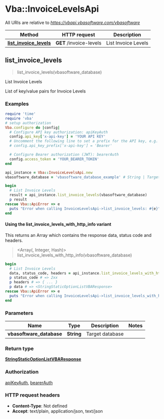 # Vba::InvoiceLevelsApi

All URIs are relative to *https://vbapi.vbasoftware.com/vbasoftware*

| Method | HTTP request | Description |
| ------ | ------------ | ----------- |
| [**list_invoice_levels**](InvoiceLevelsApi.md#list_invoice_levels) | **GET** /invoice-levels | List Invoice Levels |


## list_invoice_levels

> <StringStaticOptionListVBAResponse> list_invoice_levels(vbasoftware_database)

List Invoice Levels

List of key/value pairs for Invoice Levels

### Examples

```ruby
require 'time'
require 'vba'
# setup authorization
Vba.configure do |config|
  # Configure API key authorization: apiKeyAuth
  config.api_key['x-api-key'] = 'YOUR API KEY'
  # Uncomment the following line to set a prefix for the API key, e.g. 'Bearer' (defaults to nil)
  # config.api_key_prefix['x-api-key'] = 'Bearer'

  # Configure Bearer authorization (JWT): bearerAuth
  config.access_token = 'YOUR_BEARER_TOKEN'
end

api_instance = Vba::InvoiceLevelsApi.new
vbasoftware_database = 'vbasoftware_database_example' # String | Target database

begin
  # List Invoice Levels
  result = api_instance.list_invoice_levels(vbasoftware_database)
  p result
rescue Vba::ApiError => e
  puts "Error when calling InvoiceLevelsApi->list_invoice_levels: #{e}"
end
```

#### Using the list_invoice_levels_with_http_info variant

This returns an Array which contains the response data, status code and headers.

> <Array(<StringStaticOptionListVBAResponse>, Integer, Hash)> list_invoice_levels_with_http_info(vbasoftware_database)

```ruby
begin
  # List Invoice Levels
  data, status_code, headers = api_instance.list_invoice_levels_with_http_info(vbasoftware_database)
  p status_code # => 2xx
  p headers # => { ... }
  p data # => <StringStaticOptionListVBAResponse>
rescue Vba::ApiError => e
  puts "Error when calling InvoiceLevelsApi->list_invoice_levels_with_http_info: #{e}"
end
```

### Parameters

| Name | Type | Description | Notes |
| ---- | ---- | ----------- | ----- |
| **vbasoftware_database** | **String** | Target database |  |

### Return type

[**StringStaticOptionListVBAResponse**](StringStaticOptionListVBAResponse.md)

### Authorization

[apiKeyAuth](../README.md#apiKeyAuth), [bearerAuth](../README.md#bearerAuth)

### HTTP request headers

- **Content-Type**: Not defined
- **Accept**: text/plain, application/json, text/json

